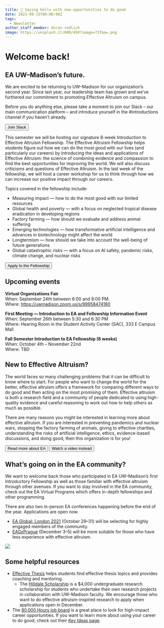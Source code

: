 ```yaml
---
title: 👋 Saying hello with new opportunities to do good
date: 2021-09-15T00:00:00Z
tags:
  - Newsletter
author_staff_member: doran-redlich
image: https://unsplash.it/600/450?image=737&a=.png
---
```

# Welcome back!

## EA UW–Madison’s future.

We are excited to be returning to UW–Madison for our organization’s second year. Since last year, our leadership team has grown and we’ve furthered our commitment to promoting Effective Altruism on campus.

Before you do anything else, please take a moment to join our Slack – our main communication platform – and introduce yourself in the #introductions channel if you haven’t already.

<button>Join Slack</button>

This semester we will be hosting our signature 8-week Introduction to Effective Altruism Fellowship. The Effective Altruism Fellowship helps students figure out how we can do the most good with our lives (and particularly our careers) by introducing the ideas and applications of Effective Altruism: the science of combining evidence and compassion to find the best opportunities for improving the world. We will also discuss criticisms and questions of Effective Altruism. In the last week of the fellowship, we will host a career workshop for us to think through how we can increase our positive impact through our careers.

Topics covered in the fellowship include:

- Measuring impact — how to do the most good with our limited resources
- Global health and poverty — with a focus on neglected tropical disease eradication in developing regions
- Factory farming — how should we evaluate and address animal suffering
- Emerging technologies — how transformative artificial intelligence and advances in biotechnology might affect the world
- Longtermism — how should we take into account the well-being of future generations
- Global catastrophic risks — with a focus on AI safety, pandemic risks, climate change, and nuclear risks

<button>Apply to the Fellowship</button>

## Upcoming events

**Virtual Organizations Fair**<br/>
When: September 24th between 6:00 and 8:00 PM.<br/>
Where: https://uwmadison.zoom.us/s/99958474180

**First Meeting — Introduction to EA and Fellowship Information Event**<br/>
When: September 26th between 5:30 and 6:30 PM<br/>
Where: Hearing Room in the Student Activity Center (SAC), 333 E Campus Mall

**Fall Semester Introduction to EA Fellowship (8 weeks)**<br/>
When: October 4th – November 22nd<br/>
Where: TBD

## New to Effective Altruism?

The world faces so many challenging problems that it can be difficult to know where to start. For people who want to change the world for the better, effective altruism offers a framework for comparing different ways to do good and then acting on the most promising of them. Effective altruism is both a research field and a community of people dedicated to using high-quality evidence and careful reasoning to work out how to help others as much as possible.

There are many reasons you might be interested in learning more about effective altruism. If you are interested in preventing pandemics and nuclear wars, stopping the factory farming of animals, giving to effective charities, understanding the risks of artificial intelligence, ethics, evidence-based discussions, and doing good, then this organization is for you!

<button>Read more about EA</button>
<button>Watch a video instead</button>

## What’s going on in the EA community?

We want to welcome back those who participated in EA UW–Madison’s first Introductory Fellowship as well as those familiar with effective altruism through other avenues. If you want to stay involved in the EA community, check out the EA Virtual Programs which offers in-depth fellowships and other programming.

There are also two in-person EA conferences happening before the end of the year. Applications are open now.

- <a href="https://www.eaglobal.org/events/london2021/" target="_blank">EA Global: London 2021</a> (October 29–31) will be selecting for highly engaged members of the community.
- <a href="https://www.eaglobal.org/events/eagxprague-2021/" target="_blank">EAGxPrague</a> (December 3–5) will be more suitable for those who have less experience with effective altruism.

<img src="https://lh6.googleusercontent.com/Yw0NXfbgl-WJw66l6kLuiqpuFuoQDEsR9DBIYuuJ5MC_wlXm2mB1bYeiY2qSrD9SXwi22-_O4oQ38SKJ7YQ126eOxhXp3nvV698FVtAVFJuyMMKO5J5aUyCjqKv3piaEHw8vjK4=s0">

## Some helpful resources

- <a href="https://effectivethesis.org/" target="_blank">Effective Thesis</a> helps students find effective thesis topics and provides coaching and mentoring.
  - The <a href="https://awards.advising.wisc.edu/all-scholarships/hilldale-undergraduatefaculty-research-fellowship/" target="_blank">Hilldale Scholarship</a> is a $4,000 undergraduate research scholarship for students who undertake their own research projects in collaboration with UW–Madison faculty. We encourage those who want to do effective altruism-inspired research to apply when applications open in December.
- The <a href="https://80000hours.org/job-board/" target="_blank">80,000 Hours job board</a> is a great place to look for high-impact career opportunities. If you want to learn more about using your career to do good, check out their <a href="https://80000hours.org/key-ideas/" target="_blank">Key Ideas page</a>.
